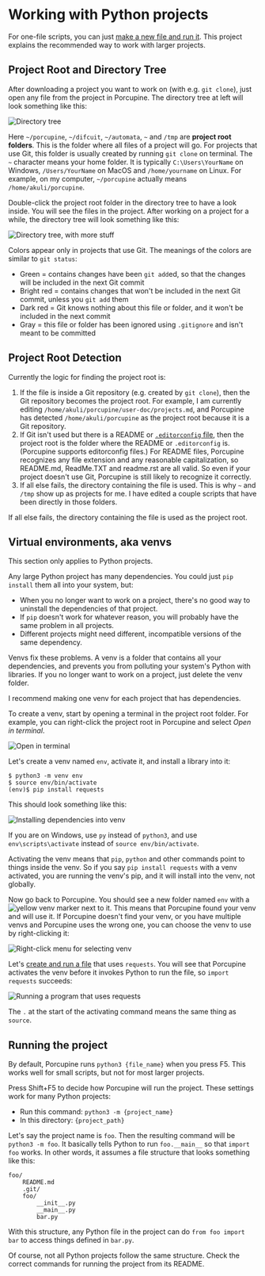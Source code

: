 # Working with Python projects

For one-file scripts, you can just [make a new file and run it](getting-started.md).
This project explains the recommended way to work with larger projects.


## Project Root and Directory Tree

After downloading a project you want to work on (with e.g. `git clone`),
just open any file from the project in Porcupine.
The directory tree at left will look something like this:

![Directory tree](images/directory-tree-nothing-opened.png)

Here `~/porcupine`, `~/difcuit`, `~/automata`, `~` and `/tmp` are **project root folders**.
This is the folder where all files of a project will go.
For projects that use Git, this folder is usually created by running `git clone` on terminal.
The `~` character means your home folder.
It is typically `C:\Users\YourName` on Windows, `/Users/YourName` on MacOS and `/home/yourname` on Linux.
For example, on my computer, `~/porcupine` actually means `/home/akuli/porcupine`.

Double-click the project root folder in the directory tree to have a look inside.
You will see the files in the project.
After working on a project for a while, the directory tree will look something like this:

![Directory tree, with more stuff](images/directory-tree-stuff-opened.png)

Colors appear only in projects that use Git.
The meanings of the colors are similar to `git status`:
- Green = contains changes have been `git add`ed, so that the changes will be included in the next Git commit
- Bright red = contains changes that won't be included in the next Git commit, unless you `git add` them
- Dark red = Git knows nothing about this file or folder, and it won't be included in the next commit
- Gray = this file or folder has been ignored using `.gitignore` and isn't meant to be committed


## Project Root Detection

Currently the logic for finding the project root is:
1. If the file is inside a Git repository (e.g. created by `git clone`),
    then the Git repository becomes the project root.
    For example, I am currently editing `/home/akuli/porcupine/user-doc/projects.md`,
    and Porcupine has detected `/home/akuli/porcupine` as the project root
    because it is a Git repository.
2. If Git isn't used but there is a README or [`.editorconfig` file](https://editorconfig.org/),
    then the project root is the folder where the README or `.editorconfig` is.
    (Porcupine supports editorconfig files.)
    For README files, Porcupine recognizes any file extension and any reasonable capitalization,
    so README.md, ReadMe.TXT and readme.rst are all valid.
    So even if your project doesn't use Git, Porcupine is still likely to recognize it correctly.
3. If all else fails, the directory containing the file is used.
    This is why `~` and `/tmp` show up as projects for me.
    I have edited a couple scripts that have been directly in those folders.

If all else fails, the directory containing the file is used as the project root.


## Virtual environments, aka venvs

This section only applies to Python projects.

Any large Python project has many dependencies.
You could just `pip install` them all into your system, but:
- When you no longer want to work on a project, there's no good way to uninstall the dependencies of that project.
- If `pip` doesn't work for whatever reason, you will probably have the same problem in all projects.
- Different projects might need different, incompatible versions of the same dependency.

Venvs fix these problems.
A venv is a folder that contains all your dependencies,
and prevents you from polluting your system's Python with libraries.
If you no longer want to work on a project, just delete the venv folder.

I recommend making one venv for each project that has dependencies.

To create a venv, start by opening a terminal in the project root folder.
For example, you can right-click the project root in Porcupine and select *Open in terminal*.

![Open in terminal](images/open-in-terminal.png)

Let's create a venv named `env`, activate it, and install a library into it:

```
$ python3 -m venv env
$ source env/bin/activate
(env)$ pip install requests
```

This should look something like this:

![Installing dependencies into venv](images/venv-pip-install.png)

If you are on Windows,
use `py` instead of `python3`, and use `env\scripts\activate` instead of `source env/bin/activate`.

Activating the venv means that `pip`, `python` and other commands point to things inside the venv.
So if you say `pip install requests` with a venv activated, you are running the venv's pip,
and it will install into the venv, not globally.

Now go back to Porcupine. You should see a new folder named `env` with a ![yellow venv marker](../porcupine/images/venv.png) next to it.
This means that Porcupine found your venv and will use it.
If Porcupine doesn't find your venv, or you have multiple venvs and Porcupine uses the wrong one,
you can choose the venv to use by right-clicking it:

![Right-click menu for selecting venv](images/venv-right-click.png)

Let's [create and run a file](getting-started.md) that uses `requests`.
You will see that Porcupine activates the venv before it invokes Python to run the file,
so `import requests` succeeds:

![Running a program that uses requests](images/venv-run.png)

The `.` at the start of the activating command means the same thing as `source`.


## Running the project

By default, Porcupine runs `python3 {file_name}` when you press F5.
This works well for small scripts, but not for most larger projects.

Press Shift+F5 to decide how Porcupine will run the project.
These settings work for many Python projects:
- Run this command: `python3 -m {project_name}`
- In this directory: `{project_path}`

Let's say the project name is `foo`.
Then the resulting command will be `python3 -m foo`.
It basically tells Python to run `foo.__main__` so that `import foo` works.
In other words, it assumes a file structure that looks something like this:

```
foo/
    README.md
    .git/
    foo/
        __init__.py
        __main__.py
        bar.py
```

With this structure, any Python file in the project can do `from foo import bar` to access things defined in `bar.py`.

Of course, not all Python projects follow the same structure.
Check the correct commands for running the project from its README.
